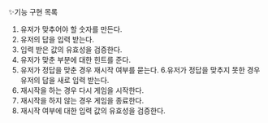 ✨기능 구현 목록
1. 유저가 맞추어야 할 숫자를 만든다.
2. 유저의 답을 입력 받는다.
3. 입력 받은 값의 유효성을 검증한다.
4. 유저가 맞춘 부분에 대한 힌트를 준다.
5. 유저가 정답을 맞춘 경우 재시작 여부를 묻는다.
6.유저가 정답을 맞추지 못한 경우 유저의 답을 새로 입력 받는다.
7. 재시작을 하는 경우 다시 게임을 시작한다.
8. 재시작을 하지 않는 경우 게임을 종료한다.
9. 재시작 여부에 대한 입력 값의 유효성을 검증한다.